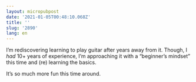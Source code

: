 ```yaml
---
layout: micropubpost
date: '2021-01-05T00:48:10.068Z'
title: ''
slug: '2890'
lang: en
---
```

I’m rediscovering learning to play guitar after years away from it. Though, I _had_ 10+ years of experience, I’m approaching it with a “beginner’s mindset” this time and (re) learning the basics. 

It’s so much more fun this time around.
